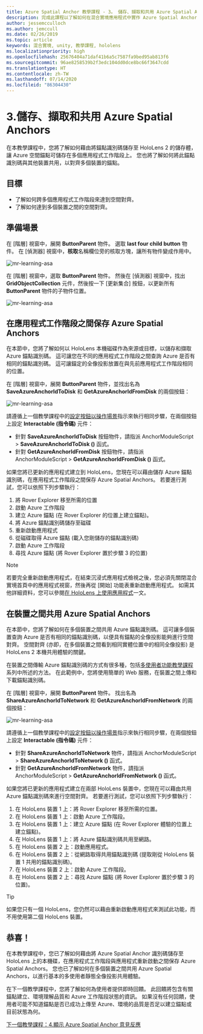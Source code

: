 ```yaml
---
title: Azure Spatial Anchor 教學課程 - 3。 儲存、擷取和共用 Azure Spatial Anchors
description: 完成此課程以了解如何在混合實境應用程式中實作 Azure Spatial Anchors。
author: jessemcculloch
ms.author: jemccull
ms.date: 02/26/2019
ms.topic: article
keywords: 混合實境, unity, 教學課程, hololens
ms.localizationpriority: high
ms.openlocfilehash: 25676404a71daf41b6a5c7587fa9bed95ab813f6
ms.sourcegitcommit: 96ae8258539b2f3edc104dd0dce8bc66f3647cdd
ms.translationtype: HT
ms.contentlocale: zh-TW
ms.lasthandoff: 07/14/2020
ms.locfileid: "86304430"
---
```

# <a name="3-saving-retrieving-and-sharing-azure-spatial-anchors"></a>3.儲存、擷取和共用 Azure Spatial Anchors

在本教學課程中，您將了解如何藉由將錨點識別碼儲存至 HoloLens 2 的儲存體，讓 Azure 空間錨點可儲存在多個應用程式工作階段上。 您也將了解如何將此錨點識別碼與其他裝置共用，以對齊多個裝置的錨點。

## <a name="objectives"></a>目標

* 了解如何跨多個應用程式工作階段來達到空間對齊。
* 了解如何達到多個裝置之間的空間對齊。

## <a name="preparing-the-scene"></a>準備場景

在 [階層] 視窗中，展開 **ButtonParent** 物件。 選取 **last four child button** 物件。 在 [偵測器] 視窗中，**核取**名稱欄位旁的核取方塊，讓所有物件變成作用中。

![mr-learning-asa](images/mr-learning-asa/asa-03-section1-step1-1.png)

在 [階層] 視窗中，選取 **ButtonParent** 物件。 然後在 [偵測器] 視窗中，找出 **GridObjectCollection** 元件，然後按一下 [更新集合] 按鈕，以更新所有 **ButtonParent** 物件的子物件位置。

![mr-learning-asa](images/mr-learning-asa/asa-03-section1-step1-2.png)

## <a name="persisting-azure-spatial-anchors-between-app-sessions"></a>在應用程式工作階段之間保存 Azure Spatial Anchors

在本節中，您將了解如何以 HoloLens 本機磁碟作為來源或目標，以儲存和擷取 Azure 錨點識別碼。 這可讓您在不同的應用程式工作階段之間查詢 Azure 是否有相同的錨點識別碼。 這可讓錨定的全像投影放置在與先前應用程式工作階段相同的位置。

在 [階層] 視窗中，展開 **ButtonParent** 物件，並找出名為 **SaveAzureAnchorIdToDisk** 和 **GetAzureAnchorIdFromDisk** 的兩個按鈕：

![mr-learning-asa](images/mr-learning-asa/asa-03-section2-step1-1.png)

請遵循上一個教學課程中的[設定按鈕以操作場景](mr-learning-asa-02.md#configuring-the-buttons-to-operate-the-scene)指示來執行相同步驟，在兩個按鈕上設定 **Interactable (指令碼)** 元件：

* 針對 **SaveAzureAnchorIdToDisk** 按鈕物件，請指派 AnchorModuleScript > **SaveAzureAnchorIdToDisk ()** 函式。
* 針對 **GetAzureAnchorIdFromDisk** 按鈕物件，請指派 AnchorModuleScript > **GetAzureAnchorIdFromDisk ()** 函式。

如果您將已更新的應用程式建立到 HoloLens，您現在可以藉由儲存 Azure 錨點識別碼，在應用程式工作階段之間保存 Azure Spatial Anchors。 若要進行測試，您可以依照下列步驟執行：

1. 將 Rover Explorer 移至所需的位置
2. 啟動 Azure 工作階段
3. 建立 Azure 錨點 (在 Rover Explorer 的位置上建立錨點)。
4. 將 Azure 錨點識別碼儲存至磁碟
5. 重新啟動應用程式
6. 從磁碟取得 Azure 錨點 (載入您剛儲存的錨點識別碼)
7. 啟動 Azure 工作階段
8. 尋找 Azure 錨點 (將 Rover Explorer 置於步驟 3 的位置)

> [!NOTE]
> 若要完全重新啟動應用程式，在結束沉浸式應用程式檢視之後，您必須先關閉混合實境首頁中的應用程式視窗，然後再從 [開始] 功能表重新啟動應用程式。 如需其他詳細資料，您可以參閱[在 HoloLens 上使用應用程式](https://docs.microsoft.com/hololens/holographic-home#using-apps-on-hololens)一文。

## <a name="sharing-azure-spatial-anchors-between-devices"></a>在裝置之間共用 Azure Spatial Anchors

在本節中，您將了解如何在多個裝置之間共用 Azure 錨點識別碼。 這可讓多個裝置查詢 Azure 是否有相同的錨點識別碼，以便具有錨點的全像投影能夠進行空間對齊。 空間對齊 (亦即，在多個裝置之間看到相同實體位置中的相同全像投影) 是 HoloLens 2 本機共用體驗的關鍵。

在裝置之間傳輸 Azure 錨點識別碼的方式有很多種，包括[多使用者功能教學課程](mr-learning-sharing-02.md)系列中所述的方法。 在此範例中，您將使用簡單的 Web 服務，在裝置之間上傳和下載錨點識別碼。

在 [階層] 視窗中，展開 **ButtonParent** 物件。   找出名為 **ShareAzureAnchorIdToNetwork** 和 **GetAzureAnchorIdFromNetwork** 的兩個按鈕：

![mr-learning-asa](images/mr-learning-asa/asa-03-section3-step1-1.png)

請遵循上一個教學課程中的[設定按鈕以操作場景](mr-learning-asa-02.md#configuring-the-buttons-to-operate-the-scene)指示來執行相同步驟，在兩個按鈕上設定 **Interactable (指令碼)** 元件：

* 針對 **ShareAzureAnchorIdToNetwork** 物件，請指派 AnchorModuleScript > **ShareAzureAnchorIdToNetwork ()** 函式。
* 針對 **GetAzureAnchorIdFromNetwork** 物件，請指派 AnchorModuleScript > **GetAzureAnchorIdFromNetwork ()** 函式。

如果您將已更新的應用程式建立在兩部 HoloLens 裝置中，您現在可以藉由共用 Azure 錨點識別碼來進行空間對齊。 若要進行測試，您可以依照下列步驟執行：

1. 在 HoloLens 裝置 1 上：將 Rover Explorer 移至所需的位置。
2. 在 HoloLens 裝置 1 上：啟動 Azure 工作階段。
3. 在 HoloLens 裝置 1 上：建立 Azure 錨點 (在 Rover Explorer 體驗的位置上建立錨點)。
4. 在 HoloLens 裝置 1 上：將 Azure 錨點識別碼共用至網路。
5. 在 HoloLens 裝置 2 上：啟動應用程式。
6. 在 HoloLens 裝置 2 上：從網路取得共用錨點識別碼 (提取剛從 HoloLens 裝置 1 共用的錨點識別碼)。
7. 在 HoloLens 裝置 2 上：啟動 Azure 工作階段。
8. 在 HoloLens 裝置 2 上：尋找 Azure 錨點 (將 Rover Explorer 置於步驟 3 的位置)。

> [!TIP]
> 如果您只有一個 HoloLens，您仍然可以藉由重新啟動應用程式來測試此功能，而不用使用第二個 HoloLens 裝置。

## <a name="congratulations"></a>恭喜！

在本教學課程中，您已了解如何藉由將 Azure Spatial Anchor 識別碼儲存至 HoloLens 上的本機碟，在應用程式工作階段與應用程式重新啟動之間保存 Azure Spatial Anchors。 您也已了解如何在多個裝置之間共用 Azure Spatial Anchors，以進行基本的多使用者靜態全像投影共用體驗。

在下一個教學課程中，您將了解如何為使用者提供即時回饋。 此回饋將包含有關錨點建立、環境理解品質和 Azure 工作階段狀態的資訊。 如果沒有任何回饋，使用者可能不知道錨點是否已成功上傳至 Azure、環境的品質是否足以建立錨點或目前狀態為何。

[下一個教學課程：4.顯示 Azure Spatial Anchor 意見反應](mr-learning-asa-04.md)
